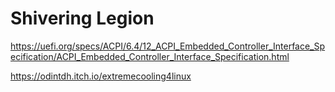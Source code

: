 # Shivering Legion

https://uefi.org/specs/ACPI/6.4/12_ACPI_Embedded_Controller_Interface_Specification/ACPI_Embedded_Controller_Interface_Specification.html

https://odintdh.itch.io/extremecooling4linux
